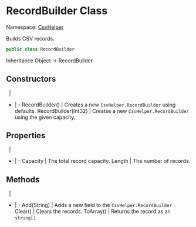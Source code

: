 # RecordBuilder Class

Namespace: [CsvHelper](/api/CsvHelper)

Builds CSV records.

```cs
public class RecordBuilder 
```

Inheritance Object -> RecordBuilder

## Constructors
&nbsp; | &nbsp;
- | -
RecordBuilder() | Creates a new ``CsvHelper.RecordBuilder`` using defaults.
RecordBuilder(Int32) | Creatse a new ``CsvHelper.RecordBuilder`` using the given capacity.

## Properties
&nbsp; | &nbsp;
- | -
Capacity | The total record capacity.
Length | The number of records.

## Methods
&nbsp; | &nbsp;
- | -
Add(String) | Adds a new field to the ``CsvHelper.RecordBuilder`` .
Clear() | Clears the records.
ToArray() | Returns the record as an ``string[]`` .
